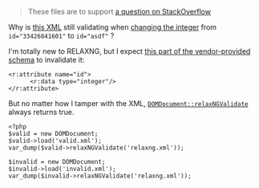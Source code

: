 > These files are to support [a question on StackOverflow][7]

Why is [this XML][1] still validating when [changing the integer][2] from `id="33426841601"` to `id="asdf"` ?

I'm totally new to RELAXNG, but I expect [this part of the vendor-provided schema][3] to invalidate it:

<!-- lang:xml -->

    <r:attribute name="id">
          <r:data type="integer"/>
    </r:attribute>

But no matter how I tamper with the XML, [`DOMDocument::relaxNGValidate`][4] always returns true.

    <?php
    $valid = new DOMDocument;
    $valid->load('valid.xml');
    var_dump($valid->relaxNGValidate('relaxng.xml'));
    
    $invalid = new DOMDocument;
    $invalid->load('invalid.xml');
    var_dump($invalid->relaxNGValidate('relaxng.xml'));

  [1]: https://github.com/admonkey/validate-relaxng/blob/ebab1e7358e4343b4aeb6ff19ab6d12bc52b4bbf/valid.xml#L9
  [2]: https://github.com/admonkey/validate-relaxng/blob/ebab1e7358e4343b4aeb6ff19ab6d12bc52b4bbf/invalid.xml#L9
  [3]: https://github.com/admonkey/validate-relaxng/blob/ebab1e7358e4343b4aeb6ff19ab6d12bc52b4bbf/relaxng.xml#L88
  [4]: http://php.net/manual/en/domdocument.relaxngvalidate.php
  [5]: https://github.com/admonkey/validate-relaxng
  [6]: https://www.digitalmeasures.com/
  [7]:http://stackoverflow.com/q/38899917/4233593

